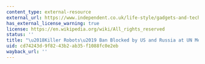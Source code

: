 ```yaml
---
content_type: external-resource
external_url: https://www.independent.co.uk/life-style/gadgets-and-tech/news/killer-robots-un-meeting-autonomous-weapons-systems-campaigners-dismayed-a8519511.html
has_external_license_warning: true
license: https://en.wikipedia.org/wiki/All_rights_reserved
status: ''
title: "\u2018Killer Robots\u2019 Ban Blocked by US and Russia at UN Meeting"
uid: cd74243d-9f82-43b2-ab35-f1088fc0e2eb
wayback_url: ''
---
```

